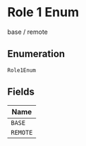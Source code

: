 
# Role 1 Enum

base / remote

## Enumeration

`Role1Enum`

## Fields

| Name |
|  --- |
| `BASE` |
| `REMOTE` |


